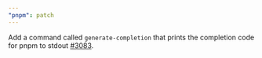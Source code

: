```yaml
---
"pnpm": patch
---
```


Add a command called `generate-completion` that prints the completion code for pnpm to stdout [#3083](https://github.com/pnpm/pnpm/issues/3083).
